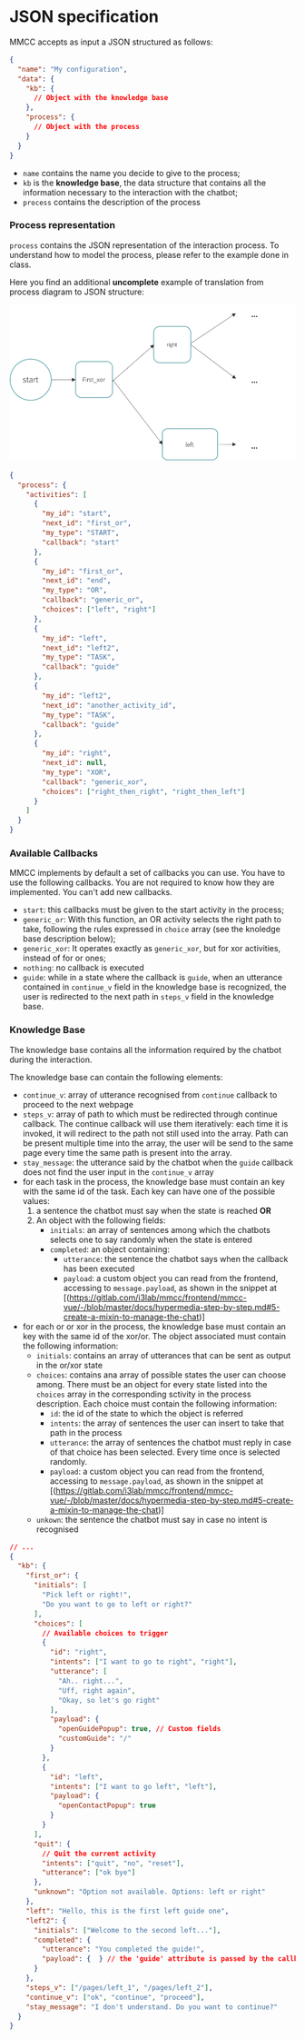 # JSON specification

MMCC accepts as input a JSON structured as follows:

```json
{
  "name": "My configuration",
  "data": {
    "kb": {
      // Object with the knowledge base
    },
    "process": {
      // Object with the process
    }
  }
}
```

- `name` contains the name you decide to give to the process;
- `kb` is the **knowledge base**, the data structure that contains all the information necessary to the interaction with the chatbot;
- `process` contains the description of the process

### Process representation

`process` contains the JSON representation of the interaction process.
To understand how to model the process, please refer to the example done in class.

Here you find an additional **uncomplete** example of translation from process diagram to JSON structure:

![](./img/schema_doc.png)

```json
{
  "process": {
    "activities": [
      {
        "my_id": "start",
        "next_id": "first_or",
        "my_type": "START",
        "callback": "start"
      },
      {
        "my_id": "first_or",
        "next_id": "end",
        "my_type": "OR",
        "callback": "generic_or",
        "choices": ["left", "right"]
      },
      {
        "my_id": "left",
        "next_id": "left2",
        "my_type": "TASK",
        "callback": "guide"
      },
      {
        "my_id": "left2",
        "next_id": "another_activity_id",
        "my_type": "TASK",
        "callback": "guide"
      },
      {
        "my_id": "right",
        "next_id": null,
        "my_type": "XOR",
        "callback": "generic_xor",
        "choices": ["right_then_right", "right_then_left"]
      }
    ]
  }
}
```

### Available Callbacks

MMCC implements by default a set of callbacks you can use.
You have to use the following callbacks.
You are not required to know how they are implemented.
You can't add new callbacks.

- `start`: this callbacks must be given to the start activity in the process;
- `generic_or`: With this function, an OR activity selects the right path to take, following the rules expressed in `choice` array (see the knoledge base description below);
- `generic_xor`: It operates exactly as `generic_xor`, but for xor activities, instead of for or ones;
- `nothing`: no callback is executed
- `guide`: while in a state where the callback is `guide`, when an utterance contained in `continue_v` field in the knowledge base is recognized, the user is redirected to the next path in `steps_v` field in the knowledge base.

### Knowledge Base

The knowledge base contains all the information required by the chatbot during the interaction.

The knowledge base can contain the following elements:

- `continue_v`: array of utterance recognised from `continue` callback to proceed to the next webpage
- `steps_v`: array of path to which must be redirected through continue callback. The continue callback will use them iteratively: each time it is invoked, it will redirect to the path not still used into the array. Path can be present multiple time into the array, the user will be send to the same page every time the same path is present into the array.
- `stay_message`: the utterance said by the chatbot when the `guide` callback does not find the user input in the `continue_v` array
- for each task in the process, the knowledge base must contain an key with the same id of the task. Each key can have one of the possible values:
  1. a sentence the chatbot must say when the state is reached
     **OR**
  2. An object with the following fields:
     - `initials`: an array of sentences among which the chatbots selects one to say randomly when the state is entered
     - `completed`: an object containing:
       - `utterance`: the sentence the chatbot says when the callback has been executed
       - `payload`: a custom object you can read from the frontend, accessing to `message.payload`, as shown in the snippet at [(https://gitlab.com/i3lab/mmcc/frontend/mmcc-vue/-/blob/master/docs/hypermedia-step-by-step.md#5-create-a-mixin-to-manage-the-chat)]
- for each or or xor in the process, the knowledge base must contain an key with the same id of the xor/or. The object associated must contain the following information:
  - `initials`: contains an array of utterances that can be sent as output in the or/xor state
  - `choices`: contains ana array of possible states the user can choose among. There must be an object for every state listed into the `choices` array in the corresponding sctivity in the process description. Each choice must contain the following information:
    - `id`: the id of the state to which the object is referred
    - `intents`: the array of sentences the user can insert to take that path in the process
    - `utterance`: the array of sentences the chatbot must reply in case of that choice has been selected. Every time once is selected randomly.
    - `payload`: a custom object you can read from the frontend, accessing to `message.payload`, as shown in the snippet at [(https://gitlab.com/i3lab/mmcc/frontend/mmcc-vue/-/blob/master/docs/hypermedia-step-by-step.md#5-create-a-mixin-to-manage-the-chat)]
  - `unkown`: the sentence the chatbot must say in case no intent is recognised

```json
// ...
{
  "kb": {
    "first_or": {
      "initials": [
        "Pick left or right!",
        "Do you want to go to left or right?"
      ],
      "choices": [
        // Available choices to trigger
        {
          "id": "right",
          "intents": ["I want to go to right", "right"],
          "utterance": [
            "Ah.. right...",
            "Uff, right again",
            "Okay, so let's go right"
          ],
          "payload": {
            "openGuidePopup": true, // Custom fields
            "customGuide": "/"
          }
        },
        {
          "id": "left",
          "intents": ["I want to go left", "left"],
          "payload": {
            "openContactPopup": true
          }
        }
      ],
      "quit": {
        // Quit the current activity
        "intents": ["quit", "no", "reset"],
        "utterance": ["ok bye"]
      },
      "unknown": "Option not available. Options: left or right"
    },
    "left": "Hello, this is the first left guide one",
    "left2": {
      "initials": ["Welcome to the second left..."],
      "completed": {
        "utterance": "You completed the guide!",
        "payload": {  } // the 'guide' attribute is passed by the callback with the correct current step
      }
    },
    "steps_v": ["/pages/left_1", "/pages/left_2"],
    "continue_v": ["ok", "continue", "proceed"],
    "stay_message": "I don't understand. Do you want to continue?"
  }
}
```
